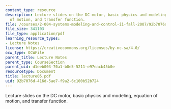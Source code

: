 ```yaml
---
content_type: resource
description: Lecture slides on the DC motor, basic physics and modeling, equation
  of motion, and transfer function.
file: /courses/2-004-systems-modeling-and-control-ii-fall-2007/92b7076d416d5ae7f9a26c100b52b724_lecture05.pdf
file_size: 341103
file_type: application/pdf
learning_resource_types:
- Lecture Notes
license: https://creativecommons.org/licenses/by-nc-sa/4.0/
ocw_type: OCWFile
parent_title: Lecture Notes
parent_type: CourseSection
parent_uid: d1eeb003-70a1-b8e5-5211-e97eacb45b0e
resourcetype: Document
title: lecture05.pdf
uid: 92b7076d-416d-5ae7-f9a2-6c100b52b724
---
```

Lecture slides on the DC motor, basic physics and modeling, equation of motion, and transfer function.